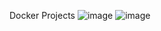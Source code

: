 Docker Projects
![image](https://github.com/user-attachments/assets/f3a46a66-71e1-4a5b-9761-abb2e4b37913)
![image](https://github.com/user-attachments/assets/f3a46a66-71e1-4a5b-9761-abb2e4b37913)
